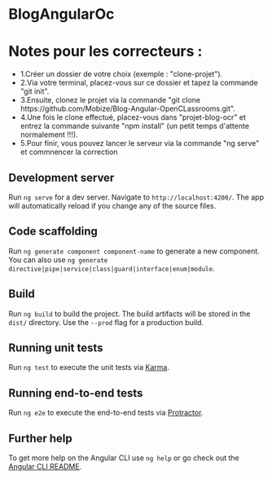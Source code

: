 # BlogAngularOc

<h1>Notes pour les correcteurs :</h1> 
<ul>
  <li>1.Créer un dossier de votre choix (exemple : "clone-projet").</li>
  <li>2.Via votre terminal, placez-vous sur ce dossier et tapez la commande "git init".</li>
  <li>3.Ensuite, clonez le projet via la commande "git clone https://github.com/Mobize/Blog-Angular-OpenCLassrooms.git".</li>
  <li>4.Une fois le clone effectué, placez-vous dans "projet-blog-ocr" et entrez la commande suivante "npm install" (un petit temps d'attente normalement !!!).</li>
  <li>5.Pour finir, vous pouvez lancer le serveur via la commande "ng serve" et commnencer la correction</li>
</ul>
 

## Development server

Run `ng serve` for a dev server. Navigate to `http://localhost:4200/`. The app will automatically reload if you change any of the source files.

## Code scaffolding

Run `ng generate component component-name` to generate a new component. You can also use `ng generate directive|pipe|service|class|guard|interface|enum|module`.

## Build

Run `ng build` to build the project. The build artifacts will be stored in the `dist/` directory. Use the `--prod` flag for a production build.

## Running unit tests

Run `ng test` to execute the unit tests via [Karma](https://karma-runner.github.io).

## Running end-to-end tests

Run `ng e2e` to execute the end-to-end tests via [Protractor](http://www.protractortest.org/).

## Further help

To get more help on the Angular CLI use `ng help` or go check out the [Angular CLI README](https://github.com/angular/angular-cli/blob/master/README.md).
